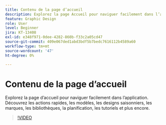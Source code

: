 ```yaml
---
title: Contenu de la page d’accueil
description: Explorez la page Accueil pour naviguer facilement dans l’application
feature: Graphic Design
role: User
level: Beginner
jira: KT-13408
exl-id: e348f971-0dee-4282-860b-f33c2a05cd47
source-git-commit: 409e067ded1abd3bdf5b7bedc7616112b4589a60
workflow-type: tm+mt
source-wordcount: '47'
ht-degree: 0%

---
```


# Contenu de la page d’accueil

Explorez la page d’accueil pour naviguer facilement dans l’application. Découvrez les actions rapides, les modèles, les designs saisonniers, les marques, les bibliothèques, la planification, les tutoriels et plus encore.

>[!VIDEO](https://video.tv.adobe.com/v/3426924?quality=12&learn=on&hidetitle=true)
